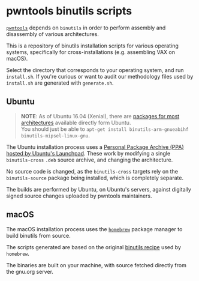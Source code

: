 # pwntools binutils scripts

[`pwntools`](https://pwntools.com) depends on `binutils` in order to perform assembly and disassembly of various architectures.

This is a repository of binutils installation scripts for various operating systems, specifically for cross-installations (e.g. assembling VAX on macOS).

Select the directory that corresponds to your operating system, and run `install.sh`.  If you're curious or want to audit our methodology files used by `install.sh` are generated with `generate.sh`.

## Ubuntu

> **NOTE**: As of Ubuntu 16.04 (Xenial), there are [packages for most architectures](https://launchpad.net/ubuntu/xenial/+source/binutils) available directly form Ubuntu.  
You should just be able to `apt-get install binutils-arm-gnueabihf binutils-mipsel-linux-gnu`.

The Ubuntu installation process uses a [Personal Package Archive (PPA) hosted by Ubuntu's Launchpad](https://launchpad.net/~pwntools/+archive/ubuntu/binutils).  These work by modifying a single `binutils-cross` `.deb` source archive, and changing the architecture.

No source code is changed, as the `binutils-cross` targets rely on the `binutils-source` package being installed, which is completely separate.

The builds are performed by Ubuntu, on Ubuntu's servers, against digitally signed source changes uploaded by pwntools maintainers.

## macOS

The macOS installation process uses the [`homebrew`](https://brew.sh) package manager to build binutils from source.

The scripts generated are based on the original [binutils recipe](https://github.com/Homebrew/homebrew-core/blob/master/Formula/binutils.rb) used by `homebrew`.

The binaries are built on your machine, with source fetched directly from the gnu.org server.
